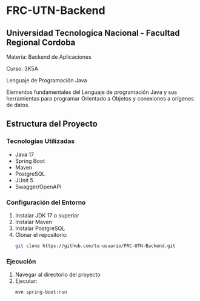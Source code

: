 # FRC-UTN-Backend

## Universidad Tecnologica Nacional - Facultad Regional Cordoba

Materia: Backend de Aplicaciones

Curso: 3K5A


Lenguaje de Programación Java

Elementos fundamentales del Lenguaje de programación Java y sus herramientas para programar Orientado a Objetos y conexiones a orígenes de datos.

## Estructura del Proyecto

### Tecnologías Utilizadas

- Java 17
- Spring Boot
- Maven
- PostgreSQL
- JUnit 5
- Swagger/OpenAPI

### Configuración del Entorno

1. Instalar JDK 17 o superior
2. Instalar Maven
3. Instalar PostgreSQL
4. Clonar el repositorio:
   ```bash
   git clone https://github.com/tu-usuario/FRC-UTN-Backend.git
   ```

### Ejecución

1. Navegar al directorio del proyecto
2. Ejecutar:
   ```bash
   mvn spring-boot:run
   ```
